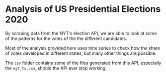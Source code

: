 # Analysis of US Presidential Elections 2020

By scraping data from the NYT's election API, we are able to look at some of the patterns for the votes of the the different candidates.

Most of the analysis provided here uses time series to check how the share of votes developed in different states, but many other things are possible.

The `csv` folder contains some of the files generated from this API, especially the `nyt_ts.csv`, should the API ever stop working.

